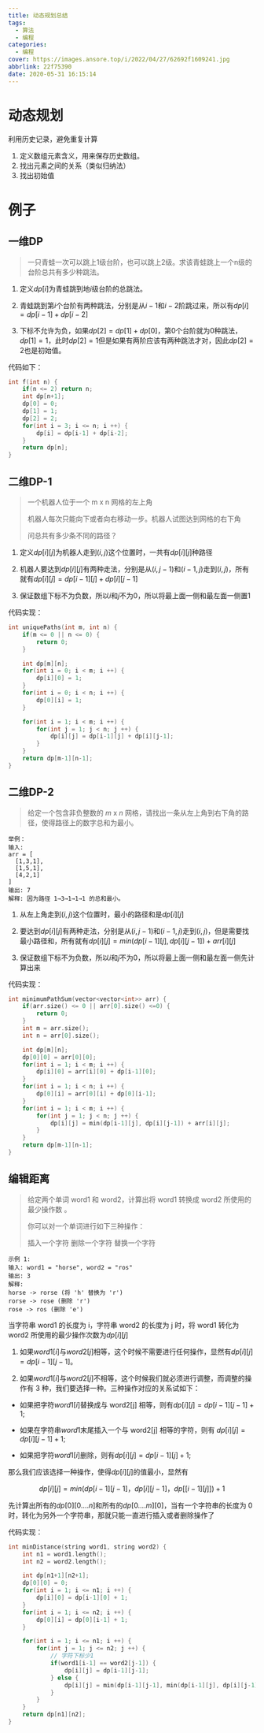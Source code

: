 ```yaml
---
title: 动态规划总结
tags:
  - 算法
  - 编程
categories:
  - 编程
cover: https://images.ansore.top/i/2022/04/27/62692f1609241.jpg
abbrlink: 22f75390
date: 2020-05-31 16:15:14
---
```


 # 动态规划

利用历史记录，避免重复计算

1. 定义数组元素含义，用来保存历史数组。
2. 找出元素之间的关系（类似归纳法）
3. 找出初始值

# 例子

## 一维DP

> 一只青蛙一次可以跳上1级台阶，也可以跳上2级。求该青蛙跳上一个n级的台阶总共有多少种跳法。

1. 定义$dp[i]$为青蛙跳到地$i$级台阶的总跳法。

2. 青蛙跳到第$i$个台阶有两种跳法，分别是从$i-1$和$i - 2$阶跳过来，所以有$dp[i]=dp[i-1]+dp[i-2]$

3. 下标不允许为负，如果$dp[2]=dp[1]+dp[0]$，第0个台阶就为0种跳法，$dp[1]=1$，此时$dp[2]=1$但是如果有两阶应该有两种跳法才对，因此$dp[2]=2$也是初始值。

代码如下：

```c++
int f(int n) {
	if(n <= 2) return n;
	int dp[n+1];
	dp[0] = 0;
	dp[1] = 1;
	dp[2] = 2;
	for(int i = 3; i <= n; i ++) {
		dp[i] = dp[i-1] + dp[i-2];
	}
	return dp[n];
}
```

## 二维DP-1

> 一个机器人位于一个 m x n 网格的左上角 
>
> 机器人每次只能向下或者向右移动一步。机器人试图达到网格的右下角
>
> 问总共有多少条不同的路径？

1. 定义$dp[i][j]$为机器人走到$(i,j)$这个位置时，一共有$dp[i][j]$种路径

2. 机器人要达到$dp[i][j]$有两种走法，分别是从$(i, j-1)$和$(i-1,j)$走到$(i,j)$，所有就有$dp[i][j]=dp[i-1][j] + dp[i][j-1]$

3. 保证数组下标不为负数，所以$i$和$j$不为0，所以将最上面一侧和最左面一侧置1

代码实现：

```c++
int uniquePaths(int m, int n) {
	if(m <= 0 || n <= 0) {
		return 0;
	}

	int dp[m][n];
	for(int i = 0; i < m; i ++) {
		dp[i][0] = 1;
	}
	for(int i = 0; i < n; i ++) {
		dp[0][i] = 1;
	}

	for(int i = 1; i < m; i ++) {
		for(int j = 1; j < n; j ++) {
			dp[i][j] = dp[i-1][j] + dp[i][j-1];
		}
	}
	return dp[m-1][n-1];
}
```



## 二维DP-2

>给定一个包含非负整数的 *m* x *n* 网格，请找出一条从左上角到右下角的路径，使得路径上的数字总和为最小。

```
举例：
输入:
arr = [
  [1,3,1],
  [1,5,1],
  [4,2,1]
]
输出: 7
解释: 因为路径 1→3→1→1→1 的总和最小。
```

1. 从左上角走到$(i, j)$这个位置时，最小的路径和是$dp[i][j]$

2. 要达到$dp[i][j]$有两种走法，分别是从$(i, j-1)$和$(i-1,j)$走到$(i,j)$，但是需要找最小路径和，所有就有$dp[i][j]=min(dp[i-1][j] , dp[i][j-1]) + arr[i][j]$

3. 保证数组下标不为负数，所以$i$和$j$不为0，所以将最上面一侧和最左面一侧先计算出来

代码实现：

```c++
int minimumPathSum(vector<vector<int>> arr) {
	if(arr.size() <= 0 || arr[0].size() <=0) {
		return 0;
	}
	int m = arr.size();
	int n = arr[0].size();

	int dp[m][n];
	dp[0][0] = arr[0][0];
	for(int i = 1; i < m; i ++) {
		dp[i][0] = arr[i][0] + dp[i-1][0];
	}
	for(int i = 1; i < n; i ++) {
		dp[0][i] = arr[0][i] + dp[0][i-1];
	}
	for(int i = 1; i < m; i ++) {
		for(int j = 1; j < n; j ++) {
			dp[i][j] = min(dp[i-1][j], dp[i][j-1]) + arr[i][j];
		}
	}
	return dp[m-1][n-1];
}
```

## 编辑距离

> 给定两个单词 word1 和 word2，计算出将 word1 转换成 word2 所使用的最少操作数 。
>
> 你可以对一个单词进行如下三种操作：
>
> 插入一个字符
> 删除一个字符
> 替换一个字符

```
示例 1:
输入: word1 = "horse", word2 = "ros"
输出: 3
解释: 
horse -> rorse (将 'h' 替换为 'r')
rorse -> rose (删除 'r')
rose -> ros (删除 'e')
```

当字符串 word1 的长度为 i，字符串 word2 的长度为 j 时，将 word1 转化为 word2 所使用的最少操作次数为$dp[i][j]$

1. 如果$word1[i]$与$word2[j]$相等，这个时候不需要进行任何操作，显然有$dp[i] [j] = dp[i-1] [j-1]$。

2. 如果$word1[i]$与$word2[j]$不相等，这个时候我们就必须进行调整，而调整的操作有 3 种，我们要选择一种。三种操作对应的关系试如下：

- 如果把字符$word1[i]$替换成与 word2[j] 相等，则有$dp[i][j] = dp[i-1][j-1] + 1$;

- 如果在字符串$word1$末尾插入一个与 word2[j] 相等的字符，则有 $dp[i][j] = dp[i][j-1] + 1$;

- 如果把字符$word1[i]$删除，则有$dp[i][j] = dp[i-1][j] + 1$;

那么我们应该选择一种操作，使得$dp[i][j]$的值最小，显然有

$$dp[i][j] = min(dp[i-1][j-1]，dp[i][j-1]，dp[[i-1][j]]) + 1$$

先计算出所有的$dp[0][0….n]$和所有的$dp[0….m][0]$，当有一个字符串的长度为 0 时，转化为另外一个字符串，那就只能一直进行插入或者删除操作了

代码实现：

```c++
int minDistance(string word1, string word2) {
	int n1 = word1.length();
	int n2 = word2.length();

	int dp[n1+1][n2+1];
	dp[0][0] = 0;
	for(int i = 1; i <= n1; i ++) {
		dp[i][0] = dp[i-1][0] + 1;
	}
	for(int i = 1; i <= n2; i ++) {
		dp[0][i] = dp[0][i-1] + 1;
	}

	for(int i = 1; i <= n1; i ++) {
		for(int j = 1; j <= n2; j ++) {
			// 字符下标少1
			if(word1[i-1] == word2[j-1]) {
				dp[i][j] = dp[i-1][j-1];
			} else {
				dp[i][j] = min(dp[i-1][j-1], min(dp[i-1][j], dp[i][j-1])) + 1;
			}
		}
	}
	return dp[n1][n2];
}
```

